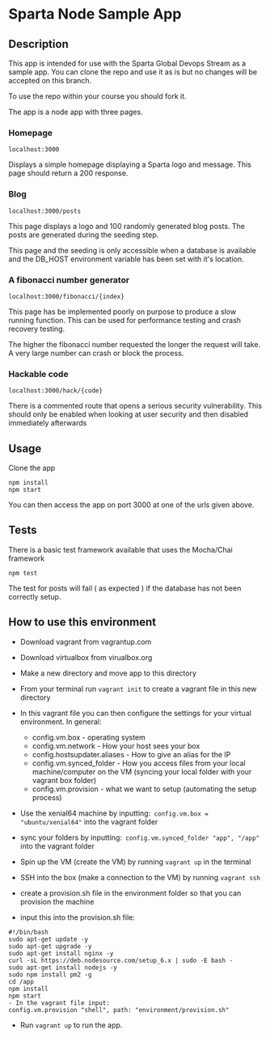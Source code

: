 # Sparta Node Sample App

## Description

This app is intended for use with the Sparta Global Devops Stream as a sample app. You can clone the repo and use it as is but no changes will be accepted on this branch.

To use the repo within your course you should fork it.

The app is a node app with three pages.

### Homepage

``localhost:3000``

Displays a simple homepage displaying a Sparta logo and message. This page should return a 200 response.

### Blog

``localhost:3000/posts``

This page displays a logo and 100 randomly generated blog posts. The posts are generated during the seeding step.

This page and the seeding is only accessible when a database is available and the DB_HOST environment variable has been set with it's location.

### A fibonacci number generator

``localhost:3000/fibonacci/{index}``

This page has be implemented poorly on purpose to produce a slow running function. This can be used for performance testing and crash recovery testing.

The higher the fibonacci number requested the longer the request will take. A very large number can crash or block the process.


### Hackable code

``localhost:3000/hack/{code}``

There is a commented route that opens a serious security vulnerability. This should only be enabled when looking at user security and then disabled immediately afterwards

## Usage

Clone the app

```
npm install
npm start
```

You can then access the app on port 3000 at one of the urls given above.

## Tests

There is a basic test framework available that uses the Mocha/Chai framework

```
npm test
```

The test for posts will fail ( as expected ) if the database has not been correctly setup.

## How to use this environment
- Download vagrant from vagrantup.com
- Download virtualbox from virualbox.org
- Make a new directory and move app to this directory
- From your terminal run ````vagrant init```` to create a vagrant file in this new directory
- In this vagrant file you can then configure the settings for your virtual environment. In general:
  - config.vm.box - operating system
  - config.vm.network - How your host sees your box
  - config.hostsupdater.aliases - How to give an alias for the IP
  - config.vm.synced_folder - How you access files from your local machine/computer
  on the VM (syncing your local folder with your vagrant box folder)
  - config.vm.provision - what we want to setup (automating the setup process)

- Use the xenial64 machine by inputting:```` config.vm.box = "ubuntu/xenial64"````
into the vagrant folder
- sync your folders by inputting:```` config.vm.synced_folder "app", "/app"````
into the vagrant folder
- Spin up the VM (create the VM) by running ````vagrant up```` in the terminal
- SSH into the box (make a connection to the VM) by running ````vagrant ssh````
- create a provision.sh file in the environment folder so that you can provision the machine
- input this into the provision.sh file:
````
#!/bin/bash
sudo apt-get update -y
sudo apt-get upgrade -y
sudo apt-get install nginx -y
curl -sL https://deb.nodesource.com/setup_6.x | sudo -E bash -
sudo apt-get install nodejs -y
sudo npm install pm2 -g
cd /app
npm install
npm start
- In the vagrant file input:
config.vm.provision "shell", path: "environment/provision.sh"
````
- Run ````vagrant up```` to run the app.
